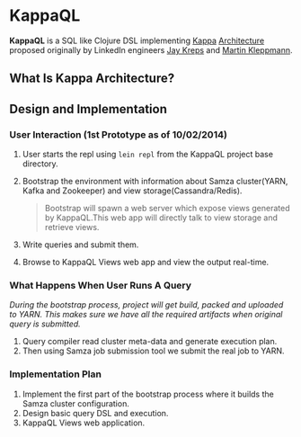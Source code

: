 # KappaQL

**KappaQL** is a SQL like Clojure DSL implementing
[Kappa](http://radar.oreilly.com/2014/07/questioning-the-lambda-architecture.html)
[Architecture](https://www.youtube.com/watch?v=fU9hR3kiOK0) proposed
originally by LinkedIn engineers [Jay
Kreps](https://twitter.com/jaykreps) and [Martin
Kleppmann](http://martin.kleppmann.com).

## What Is Kappa Architecture?


## Design and Implementation


### User Interaction (1st Prototype as of 10/02/2014)

1.  User starts the repl using `lein repl` from the KappaQL project base
    directory.
2.  Bootstrap the environment with information about Samza cluster(YARN,
Kafka and Zookeeper) and view storage(Cassandra/Redis).

    > Bootstrap will spawn a web server which expose views generated by
    > KappaQL.This web app will directly talk to view storage and
    > retrieve views.

3.  Write queries and submit them.
4.  Browse to KappaQL Views web app and view the output real-time.

### What Happens When User Runs A Query

*During the bootstrap process, project will get build, packed and uploaded to YARN. This makes sure we have all the required artifacts when original query is submitted.*

1.  Query compiler read cluster meta-data and generate execution plan.
2.  Then using Samza job submission tool we submit the real job to YARN.


### Implementation Plan

1.  Implement the first part of the bootstrap process where it builds the Samza cluster configuration.
2.  Design basic query DSL and execution.
3.  KappaQL Views web application.
